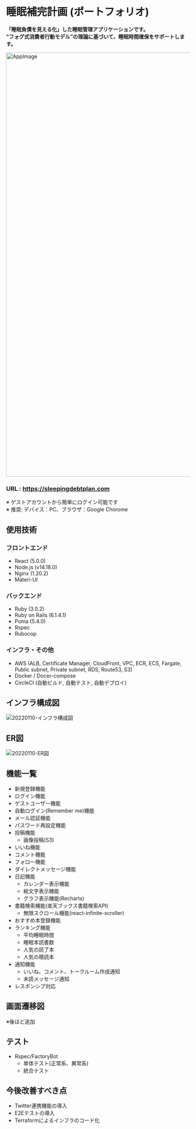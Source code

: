 # 睡眠補完計画 (ポートフォリオ)
**「睡眠負債を見える化」した睡眠管理アプリケーションです。**  
**”フォグ式消費者行動モデル”の理論に基づいて、睡眠時間確保をサポートします。**

<img width="1160" alt="AppImage" src="https://user-images.githubusercontent.com/90957668/149050562-6bf19abe-3925-4357-80d5-1e8b193d8880.png">

### URL : https://sleepingdebtplan.com  
※ ゲストアカウントから簡単にログイン可能です  
※ 推奨: デバイス：PC、ブラウザ：Google Chorome  

## 使用技術
### フロントエンド
* React (5.0.0)
* Node.js (v14.18.0)
* Nginx (1.20.2)
* Materi-UI
### バックエンド
* Ruby (3.0.2)
* Ruby on Rails (6.1.4.1)
* Puma (5.4.0)
* Rspec
* Rubocop
### インフラ・その他
* AWS (ALB, Certificate Manager, CloudFront, VPC, ECR, ECS, Fargate, Public subnet, Private subnet, RDS, Route53, S3)
* Docker / Docer-compose
* CircleCI (自動ビルド, 自動テスト, 自動デプロイ)

## インフラ構成図
![20220110-インフラ構成図](https://user-images.githubusercontent.com/90957668/148783455-64854cfb-e4af-4861-96f5-eb3af32406ae.jpg)

## ER図
![20220110-ER図](https://user-images.githubusercontent.com/90957668/148783446-e9d86abf-6584-4ec1-9dfe-b061938bd203.jpg)

## 機能一覧
* 新規登録機能
* ログイン機能
* ゲストユーザー機能
* 自動ログイン(Remember me)機能
* メール認証機能
* パスワード再設定機能
* 投稿機能
  * 画像投稿(S3)
* いいね機能
* コメント機能
* フォロー機能
* ダイレクトメッセージ機能
* 日記機能
  * カレンダー表示機能
  * 絵文字表示機能 
  * グラフ表示機能(Recharts)
* 書籍検索機能(楽天ブックス書籍検索API)
  * 無限スクロール機能(react-infinite-scroller)
* おすすめ本登録機能
* ランキング機能
  * 平均睡眠時間
  * 睡眠本読書数
  * 人気の読了本
  * 人気の積読本
* 通知機能
  * いいね、コメント、トークルーム作成通知
  * 未読メッセージ通知
* レスポンシブ対応

## 画面遷移図
※後ほど追加

## テスト
* Rspec/FactoryBot
  * 単体テスト(正常系、異常系)
  * 統合テスト

## 今後改善すべき点
* Twitter連携機能の導入
* E2Eテストの導入
* Terraformによるインフラのコード化
